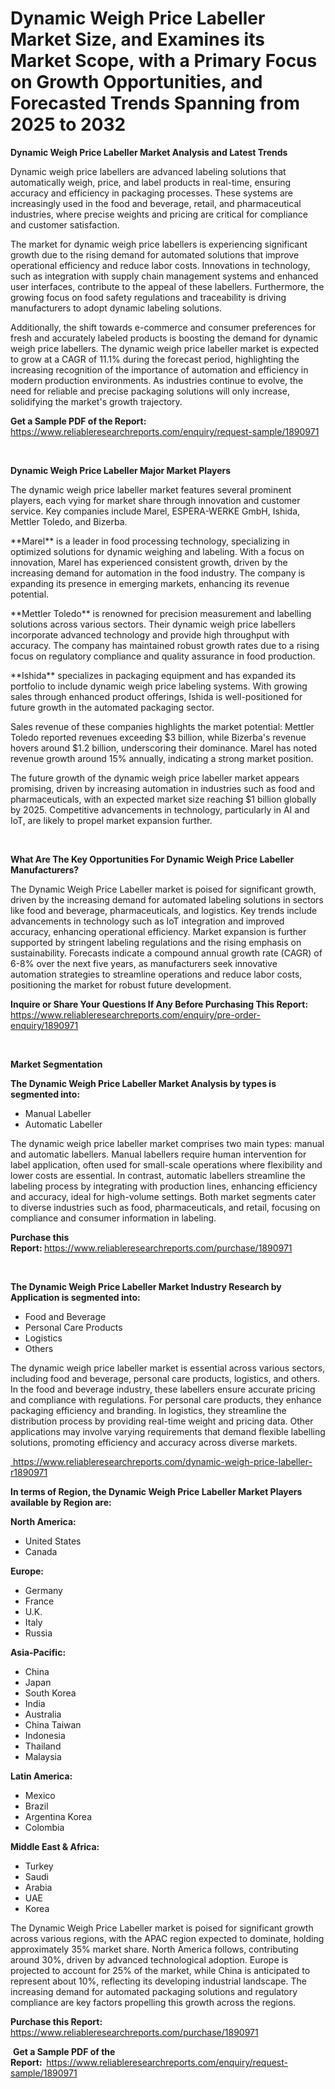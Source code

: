 <p><h1>Dynamic Weigh Price Labeller Market Size, and Examines its Market Scope, with a Primary Focus on Growth Opportunities, and Forecasted Trends Spanning from 2025 to 2032</h1></p><p><strong>Dynamic Weigh Price Labeller Market Analysis and Latest Trends</strong></p>
<p><p>Dynamic weigh price labellers are advanced labeling solutions that automatically weigh, price, and label products in real-time, ensuring accuracy and efficiency in packaging processes. These systems are increasingly used in the food and beverage, retail, and pharmaceutical industries, where precise weights and pricing are critical for compliance and customer satisfaction.</p><p>The market for dynamic weigh price labellers is experiencing significant growth due to the rising demand for automated solutions that improve operational efficiency and reduce labor costs. Innovations in technology, such as integration with supply chain management systems and enhanced user interfaces, contribute to the appeal of these labellers. Furthermore, the growing focus on food safety regulations and traceability is driving manufacturers to adopt dynamic labeling solutions.</p><p>Additionally, the shift towards e-commerce and consumer preferences for fresh and accurately labeled products is boosting the demand for dynamic weigh price labellers. The dynamic weigh price labeller market is expected to grow at a CAGR of 11.1% during the forecast period, highlighting the increasing recognition of the importance of automation and efficiency in modern production environments. As industries continue to evolve, the need for reliable and precise packaging solutions will only increase, solidifying the market's growth trajectory.</p></p>
<p><strong>Get a Sample PDF of the Report:&nbsp;</strong> <a href="https://www.reliableresearchreports.com/enquiry/request-sample/1890971?utm_campaign=13&utm_medium=2&utm_source=Github&utm_content=ia&utm_term=12042025&utm_id=dynamic-weigh-price-labeller">https://www.reliableresearchreports.com/enquiry/request-sample/1890971</a></p>
<p>&nbsp;</p>
<p><strong>Dynamic Weigh Price Labeller Major Market Players</strong></p>
<p><p>The dynamic weigh price labeller market features several prominent players, each vying for market share through innovation and customer service. Key companies include Marel, ESPERA-WERKE GmbH, Ishida, Mettler Toledo, and Bizerba.</p><p>**Marel** is a leader in food processing technology, specializing in optimized solutions for dynamic weighing and labeling. With a focus on innovation, Marel has experienced consistent growth, driven by the increasing demand for automation in the food industry. The company is expanding its presence in emerging markets, enhancing its revenue potential.</p><p>**Mettler Toledo** is renowned for precision measurement and labelling solutions across various sectors. Their dynamic weigh price labellers incorporate advanced technology and provide high throughput with accuracy. The company has maintained robust growth rates due to a rising focus on regulatory compliance and quality assurance in food production.</p><p>**Ishida** specializes in packaging equipment and has expanded its portfolio to include dynamic weigh price labeling systems. With growing sales through enhanced product offerings, Ishida is well-positioned for future growth in the automated packaging sector.</p><p>Sales revenue of these companies highlights the market potential: Mettler Toledo reported revenues exceeding $3 billion, while Bizerba's revenue hovers around $1.2 billion, underscoring their dominance. Marel has noted revenue growth around 15% annually, indicating a strong market position.</p><p>The future growth of the dynamic weigh price labeller market appears promising, driven by increasing automation in industries such as food and pharmaceuticals, with an expected market size reaching $1 billion globally by 2025. Competitive advancements in technology, particularly in AI and IoT, are likely to propel market expansion further.</p></p>
<p>&nbsp;</p>
<p><strong>What Are The Key Opportunities For Dynamic Weigh Price Labeller Manufacturers?</strong></p>
<p><p>The Dynamic Weigh Price Labeller market is poised for significant growth, driven by the increasing demand for automated labeling solutions in sectors like food and beverage, pharmaceuticals, and logistics. Key trends include advancements in technology such as IoT integration and improved accuracy, enhancing operational efficiency. Market expansion is further supported by stringent labeling regulations and the rising emphasis on sustainability. Forecasts indicate a compound annual growth rate (CAGR) of 6-8% over the next five years, as manufacturers seek innovative automation strategies to streamline operations and reduce labor costs, positioning the market for robust future development.</p></p>
<p><strong>Inquire or Share Your Questions If Any Before Purchasing This Report:</strong> <a href="https://www.reliableresearchreports.com/enquiry/pre-order-enquiry/1890971?utm_campaign=13&utm_medium=2&utm_source=Github&utm_content=ia&utm_term=12042025&utm_id=dynamic-weigh-price-labeller">https://www.reliableresearchreports.com/enquiry/pre-order-enquiry/1890971</a></p>
<p>&nbsp;</p>
<p><strong>Market Segmentation</strong></p>
<p><strong>The Dynamic Weigh Price Labeller Market Analysis by types is segmented into:</strong></p>
<p><ul><li>Manual Labeller</li><li>Automatic Labeller</li></ul></p>
<p><p>The dynamic weigh price labeller market comprises two main types: manual and automatic labellers. Manual labellers require human intervention for label application, often used for small-scale operations where flexibility and lower costs are essential. In contrast, automatic labellers streamline the labeling process by integrating with production lines, enhancing efficiency and accuracy, ideal for high-volume settings. Both market segments cater to diverse industries such as food, pharmaceuticals, and retail, focusing on compliance and consumer information in labeling.</p></p>
<p><strong>Purchase this Report:&nbsp;</strong><a href="https://www.reliableresearchreports.com/purchase/1890971?utm_campaign=13&utm_medium=2&utm_source=Github&utm_content=ia&utm_term=12042025&utm_id=dynamic-weigh-price-labeller">https://www.reliableresearchreports.com/purchase/1890971</a></p>
<p>&nbsp;</p>
<p><strong>The Dynamic Weigh Price Labeller Market Industry Research by Application is segmented into:</strong></p>
<p><ul><li>Food and Beverage</li><li>Personal Care Products</li><li>Logistics</li><li>Others</li></ul></p>
<p><p>The dynamic weigh price labeller market is essential across various sectors, including food and beverage, personal care products, logistics, and others. In the food and beverage industry, these labellers ensure accurate pricing and compliance with regulations. For personal care products, they enhance packaging efficiency and branding. In logistics, they streamline the distribution process by providing real-time weight and pricing data. Other applications may involve varying requirements that demand flexible labelling solutions, promoting efficiency and accuracy across diverse markets.</p></p>
<p><a href="https://www.reliableresearchreports.com/dynamic-weigh-price-labeller-r1890971?utm_campaign=13&utm_medium=2&utm_source=Github&utm_content=ia&utm_term=12042025&utm_id=dynamic-weigh-price-labeller">&nbsp;https://www.reliableresearchreports.com/dynamic-weigh-price-labeller-r1890971</a></p>
<p><strong>In terms of Region, the Dynamic Weigh Price Labeller Market Players available by Region are:</strong></p>
<p>
    <p> <strong> North America: </strong>
        <ul>
            <li>United States</li>
            <li>Canada</li>
        </ul>
        </p> 
    <p> <strong> Europe: </strong>
        <ul>
            <li>Germany</li>
            <li>France</li>
            <li>U.K.</li>
            <li>Italy</li>
            <li>Russia</li>
        </ul>
        </p> 
    <p> <strong> Asia-Pacific: </strong>
        <ul>
            <li>China</li>
            <li>Japan</li>
            <li>South Korea</li>
            <li>India</li>
            <li>Australia</li>
            <li>China Taiwan</li>
            <li>Indonesia</li>
            <li>Thailand</li>
            <li>Malaysia</li>
        </ul>
        </p> 
    <p> <strong> Latin America: </strong>
        <ul>
            <li>Mexico</li>
            <li>Brazil</li>
            <li>Argentina Korea</li>
            <li>Colombia</li>
        </ul>
        </p> 
    <p> <strong> Middle East & Africa: </strong>
        <ul>
            <li>Turkey</li>
            <li>Saudi</li>
            <li>Arabia</li>
            <li>UAE</li>
            <li>Korea</li>
        </ul>
    </p>
    </p>
<p><p>The Dynamic Weigh Price Labeller market is poised for significant growth across various regions, with the APAC region expected to dominate, holding approximately 35% market share. North America follows, contributing around 30%, driven by advanced technological adoption. Europe is projected to account for 25% of the market, while China is anticipated to represent about 10%, reflecting its developing industrial landscape. The increasing demand for automated packaging solutions and regulatory compliance are key factors propelling this growth across the regions.</p></p>
<p><strong>Purchase this Report: </strong><a href="https://www.reliableresearchreports.com/purchase/1890971?utm_campaign=13&utm_medium=2&utm_source=Github&utm_content=ia&utm_term=12042025&utm_id=dynamic-weigh-price-labeller">https://www.reliableresearchreports.com/purchase/1890971</a></p>
<p>&nbsp;<strong>Get a Sample PDF of the Report:&nbsp;&nbsp;</strong><a href="https://www.reliableresearchreports.com/enquiry/request-sample/1890971?utm_campaign=13&utm_medium=2&utm_source=Github&utm_content=ia&utm_term=12042025&utm_id=dynamic-weigh-price-labeller">https://www.reliableresearchreports.com/enquiry/request-sample/1890971</a></p>
<p><strong></strong></p>
<p><p></p><p></p><p></p></p>